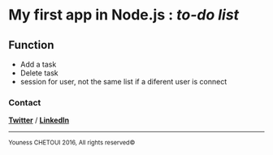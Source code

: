 # My first app in Node.js : *to-do list*

## Function

+ Add a task
+ Delete task
+ session for user, not the same list if a diferent user is connect

### Contact

**[Twitter](https://twitter.com/Youness_Chetoui)** / **[LinkedIn](https://fr.linkedin.com/in/youness-chetoui-70b296122)**

---------------------

<sup>Youness CHETOUI 2016, All rights reserved©</sup>
